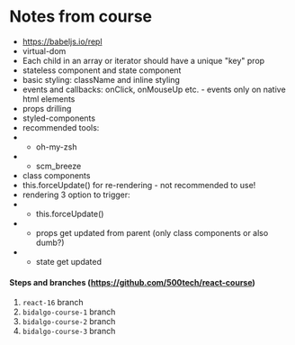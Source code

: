 # Notes from course

* https://babeljs.io/repl
* virtual-dom
* Each child in an array or iterator should have a unique "key" prop
* stateless component and state component
* basic styling: className and inline styling
* events and callbacks: onClick, onMouseUp etc. - events only on native html elements
* props drilling
* styled-components
* recommended tools:
* * oh-my-zsh
* * scm_breeze
* class components
* this.forceUpdate() for re-rendering - not recommended to use!
* rendering 3 option to trigger:
* * this.forceUpdate()
* * props get updated from parent (only class components or also dumb?)
* * state get updated

#### Steps and branches (https://github.com/500tech/react-course)
1. `react-16` branch
1. `bidalgo-course-1` branch
1. `bidalgo-course-2` branch
1. `bidalgo-course-3` branch

